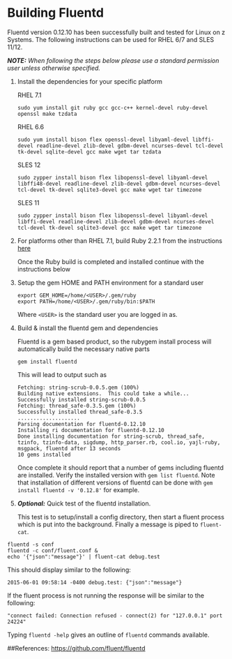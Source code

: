 # Building Fluentd

Fluentd version 0.12.10 has been successfully built and tested for Linux on z Systems.  The following instructions can be used for RHEL 6/7 and SLES 11/12.

_**NOTE:** When following the steps below please use a standard permission user unless otherwise specified._

1. Install the dependencies for your specific platform

    RHEL 7.1
    ```shell
    sudo yum install git ruby gcc gcc-c++ kernel-devel ruby-devel openssl make tzdata
    ```
    RHEL 6.6
    ```shell
    sudo yum install bison flex openssl-devel libyaml-devel libffi-devel readline-devel zlib-devel gdbm-devel ncurses-devel tcl-devel tk-devel sqlite-devel gcc make wget tar tzdata
    ```
    SLES 12
    ```shell
    sudo zypper install bison flex libopenssl-devel libyaml-devel libffi48-devel readline-devel zlib-devel gdbm-devel ncurses-devel tcl-devel tk-devel sqlite3-devel gcc make wget tar timezone
    ```
    SLES 11
    ```shell
    sudo zypper install bison flex libopenssl-devel libyaml-devel libffi-devel readline-devel zlib-devel gdbm-devel ncurses-devel tcl-devel tk-devel sqlite3-devel gcc make wget tar timezone
    ```

2. For platforms other than RHEL 7.1, build Ruby 2.2.1 from the instructions [here](https://github.com/linux-on-ibm-z/docs/wiki/Building-Ruby)

    Once the Ruby build is completed and installed continue with the instructions below
3. Setup the gem HOME and PATH environment for a standard user

    ```shell
    export GEM_HOME=/home/<USER>/.gem/ruby
    export PATH=/home/<USER>/.gem/ruby/bin:$PATH
    ```
    Where `<USER>` is the standard user you are logged in as.
4. Build & install the fluentd gem and dependencies

    Fluentd is a gem based product, so the rubygem install process will automatically build the necessary native parts
    ```shell
    gem install fluentd
    ```
    This will lead to output such as
    ```shell
    Fetching: string-scrub-0.0.5.gem (100%)
    Building native extensions.  This could take a while...
    Successfully installed string-scrub-0.0.5
    Fetching: thread_safe-0.3.5.gem (100%)
    Successfully installed thread_safe-0.3.5
    ....................
    Parsing documentation for fluentd-0.12.10
    Installing ri documentation for fluentd-0.12.10
    Done installing documentation for string-scrub, thread_safe, tzinfo, tzinfo-data, sigdump, http_parser.rb, cool.io, yajl-ruby, msgpack, fluentd after 13 seconds
    10 gems installed
    ```
    Once complete it should report that a number of gems including fluentd are installed. Verify the installed version with `gem list fluentd`.  Note that installation of different versions of fluentd can be done with `gem install fluentd -v '0.12.8'` for example.
5. _**Optional:**_ Quick test of the fluentd installation.

	This test is to setup/install a config directory, then start a fluent process which is put into the background.  Finally a message is piped to `fluent-cat`.
  
  ```shell
  fluentd -s conf
  fluentd -c conf/fluent.conf &
  echo '{"json":"message"}' | fluent-cat debug.test
  ```
  This should display similar to the following:
  ```shell
  2015-06-01 09:58:14 -0400 debug.test: {"json":"message"}
  ```
  If the fluent process is not running the response will be similar to the following:
  ```shell
  "connect failed: Connection refused - connect(2) for "127.0.0.1" port 24224"
  ```
  Typing `fluentd -help` gives an outline of `fluentd` commands available. 

##References:
https://github.com/fluent/fluentd
